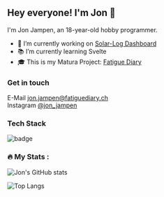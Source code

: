 ## Hey everyone! I'm Jon 👋
I'm Jon Jampen, an 18-year-old hobby programmer.

<!-- **jonjampen/jonjampen** is a ✨ _special_ ✨ repository because its `README.md` (this file) appears on your GitHub profile. -->
- 🔭 I’m currently working on [Solar-Log Dashboard](https://github.com/jonjampen/solarlog-dashboard)
- 📚 I’m currently learning Svelte
- 🎓 This is my Matura Project: [Fatigue Diary](https://github.com/jonjampen/fatigue-diary)

### Get in touch
E-Mail [jon.jampen@fatiguediary.ch](mailto:jon.jampen@fatiguediary.ch)
<br>
Instagram [@jon_jampen](https://www.instagram.com/jon_jampen)

### Tech Stack
<img src="https://img.shields.io/badge/-HTML-white?logo=HTML5&logoColor=red&style=for-the-badge" alt="badge"/>


### :fire: My Stats :
![Jon's GitHub stats](https://github-readme-stats.vercel.app/api?username=jonjampen&show_icons=true&theme=dark)

![Top Langs](https://github-readme-stats.vercel.app/api/top-langs/?username=jonjampen&layout=compact)
